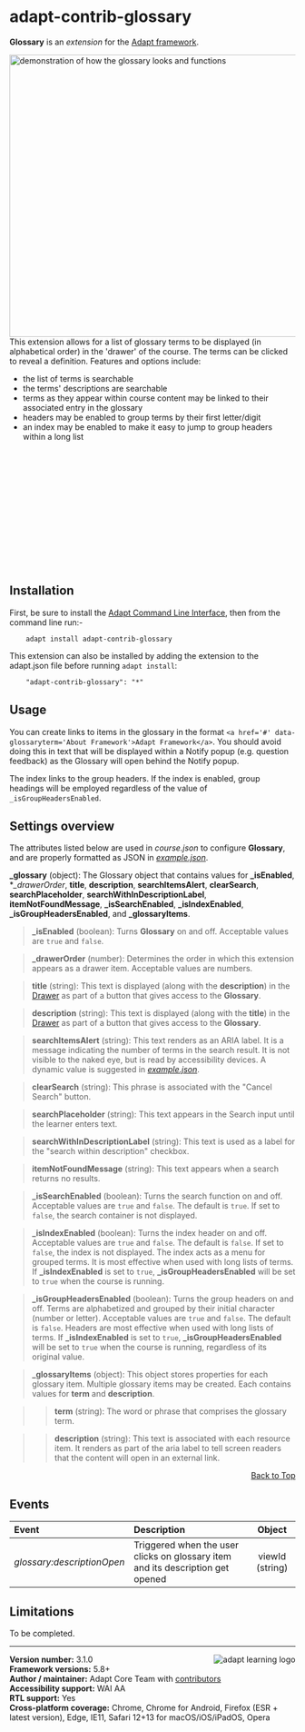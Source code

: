 # adapt-contrib-glossary

**Glossary** is an *extension* for the [Adapt framework](https://github.com/adaptlearning/adapt_framework).

<img src="https://github.com/adaptlearning/documentation/blob/master/04_wiki_assets/plug-ins/images/glossary.gif" width='548' height='497' alt="demonstration of how the glossary looks and functions" align="right"> 

This extension allows for a list of glossary terms to be displayed (in alphabetical order) in the 'drawer' of the course. The terms can be clicked to reveal a definition. Features and options include:  
- the list of terms is searchable  
- the terms' descriptions are searchable  
- terms as they appear within course content may be linked to their associated entry in the glossary  
- headers may be enabled to group terms by their first letter/digit  
- an index may be enabled to make it easy to jump to group headers within a long list  
<br><br><br><br><br><br><br><br><br><br><br><br><br>
## Installation

First, be sure to install the [Adapt Command Line Interface](https://github.com/adaptlearning/adapt-cli), then from the command line run:-

        adapt install adapt-contrib-glossary

This extension can also be installed by adding the extension to the adapt.json file before running `adapt install`:

        "adapt-contrib-glossary": "*"

## Usage

You can create links to items in the glossary in the format `<a href='#' data-glossaryterm='About Framework'>Adapt Framework</a>`. You should avoid doing this in text that will be displayed within a Notify popup (e.g. question feedback) as the Glossary will open behind the Notify popup.

The index links to the group headers. If the index is enabled, group headings will be employed regardless of the value of `_isGroupHeadersEnabled`.

## Settings overview

The attributes listed below are used in *course.json* to configure **Glossary**, and are properly formatted as JSON in [*example.json*](https://github.com/adaptlearning/adapt-contrib-glossary/blob/master/example.json).

**_glossary** (object): The Glossary object that contains values for **_isEnabled**, **_drawerOrder*, **title**, **description**, **searchItemsAlert**, **clearSearch**, **searchPlaceholder**, **searchWithInDescriptionLabel**, **itemNotFoundMessage**, **_isSearchEnabled**, **_isIndexEnabled**, **_isGroupHeadersEnabled**, and **_glossaryItems**.  

>**_isEnabled** (boolean): Turns **Glossary** on and off. Acceptable values are `true` and `false`.

>**_drawerOrder** (number): Determines the order in which this extension appears as a drawer item. Acceptable values are numbers.

>**title** (string): This text is displayed (along with the **description**) in the [Drawer](https://github.com/adaptlearning/adapt_framework/wiki/Core-modules#drawer) as part of a button that gives access to the **Glossary**.  

>**description** (string): This text is displayed (along with the **title**) in the [Drawer](https://github.com/adaptlearning/adapt_framework/wiki/Core-modules#drawer) as part of a button that gives access to the **Glossary**.  

>**searchItemsAlert** (string):  This text renders as an ARIA label. It is a message indicating the number of terms in the search result. It is not visible to the naked eye, but is read by accessibility devices. A dynamic value is suggested in [*example.json*](https://github.com/adaptlearning/adapt-contrib-glossary/blob/master/example.json). 

>**clearSearch** (string): This phrase is associated with the "Cancel Search" button.  

>**searchPlaceholder** (string): This text appears in the Search input until the learner enters text.  

>**searchWithInDescriptionLabel** (string): This text is used as a label for the "search within description" checkbox.  

>**itemNotFoundMessage** (string): This text appears when a search returns no results.  

>**_isSearchEnabled** (boolean): Turns the search function on and off. Acceptable values are `true` and `false`. The default is `true`. If set to `false`, the search container is not displayed.

>**_isIndexEnabled** (boolean): Turns the index header on and off. Acceptable values are `true` and `false`. The default is `false`. If set to `false`, the index is not displayed. The index acts as a menu for grouped terms. It is most effective when used with long lists of terms. If **_isIndexEnabled** is set to `true`, **_isGroupHeadersEnabled** will be set to `true` when the course is running.     

>**_isGroupHeadersEnabled** (boolean): Turns the group headers on and off. Terms are alphabetized and grouped by their initial character (number or letter). Acceptable values are `true` and `false`. The default is `false`.  Headers are most effective when used with long lists of terms. If **_isIndexEnabled** is set to `true`, **_isGroupHeadersEnabled** will be set to `true` when the course is running, regardless of its original value. 

>**_glossaryItems** (object): This object stores properties for each glossary item. Multiple glossary items may be created. Each contains values for **term**  and **description**.  

>>**term** (string): The word or phrase that comprises the glossary term.  

>>**description** (string): This text is associated with each resource item. It renders as part of the aria label to tell screen readers that the content will open in an external link.

<div float align=right><a href="#top">Back to Top</a></div>

## Events

| Event   |      Description      |  Object |
|:----------|:--------------|:-------:|
| _glossary:descriptionOpen_ |  Triggered when the user clicks on glossary item and its description get opened | viewId (string) |

## Limitations
 
To be completed.

----------------------------
**Version number:**  3.1.0   <a href="https://community.adaptlearning.org/" target="_blank"><img src="https://github.com/adaptlearning/documentation/blob/master/04_wiki_assets/plug-ins/images/adapt-logo-mrgn-lft.jpg" alt="adapt learning logo" align="right"></a>  
**Framework versions:**  5.8+  
**Author / maintainer:** Adapt Core Team with [contributors](https://github.com/adaptlearning/adapt-contrib-glossary/graphs/contributors)  
**Accessibility support:** WAI AA  
**RTL support:** Yes  
**Cross-platform coverage:** Chrome, Chrome for Android, Firefox (ESR + latest version), Edge, IE11, Safari 12+13 for macOS/iOS/iPadOS, Opera  
